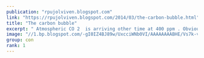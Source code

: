 ```yaml
---
publication: "rpujolviven.blogspot.com"
link: "https://rpujolviven.blogspot.com/2014/03/the-carbon-bubble.html"
title: "The carbon bubble"
excerpt: " Atmospheric CO 2  is arriving other time at 400 ppm . Obviously last moths it was under mythic threshold but to follow the sawtooth graphic..."
image: "//1.bp.blogspot.com/-gI0IZ4BJ89w/UxcciWNb0VI/AAAAAAAABHE/Vs7k-voksEw/w1200-h630-p-k-no-nu/tmp_mlo_one_week-1153749904.png"
group: con
rank: 1
---
```

